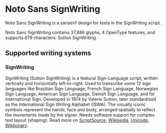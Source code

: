 
# Noto Sans SignWriting

Noto Sans SignWriting is a sanserif design for texts in the SignWriting script. 

Noto Sans SignWriting contains 37,886 glyphs, 4 OpenType features, and supports 679 characters: Sutton SignWriting.


## Supported writing systems


### SignWriting

SignWriting (Sutton SignWriting) is a featural Sign-Language script, written vertically and horizontally left-to-right. Used to transcribe some 12 sign languages like Brazilian Sign Language, French Sign Language, Norwegian Sign Language, American Sign Language, Danish Sign Language, and for International Sign. Developed in 1974 by Valerie Sutton, later standardized as the International Sign Writing Alphabet (ISWA). The visually iconic symbols represent the hands, face and body, arranged spatially to reflect the movements made by the signer. Needs software support for complex text layout (shaping). Read more on [ScriptSource](https://scriptsource.org/scr/Sgnw), [Wikipedia](https://en.wikipedia.org/wiki/ISO_15924:Sgnw), [Unicode](https://www.unicode.org/versions/Unicode13.0.0/ch21.pdf#G28865), [Wiktionary](https://en.wiktionary.org/wiki/Category:SignWriting_script).

